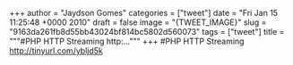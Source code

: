 
+++
author = "Jaydson Gomes"
categories = ["tweet"]
date = "Fri Jan 15 11:25:48 +0000 2010"
draft = false
image = "{TWEET_IMAGE}"
slug = "9163da261fb8d55bb43024bf814bc5802d560073"
tags = ["tweet"]
title = """#PHP HTTP Streaming http:..."""
+++
#PHP HTTP Streaming http://tinyurl.com/ybljd5k
